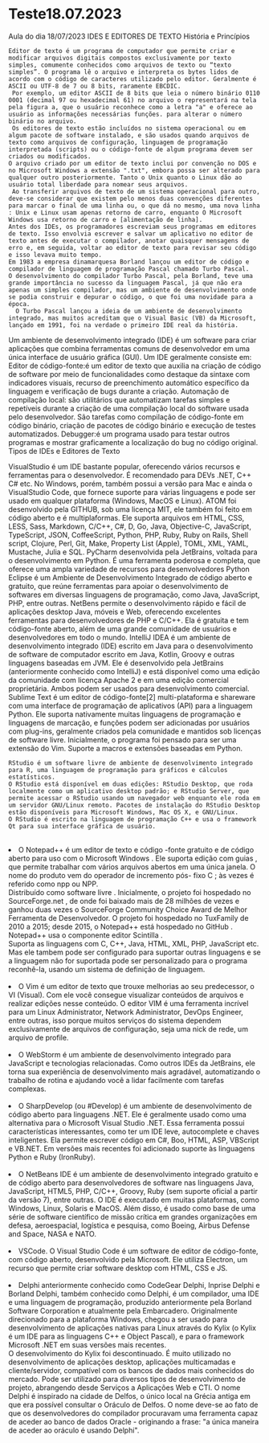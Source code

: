 # Teste18.07.2023
Aula do dia 18/07/2023
IDES E EDITORES DE TEXTO 
  História e Princípios

    Editor de texto é um programa de computador que permite criar e modificar arquivos digitais compostos exclusivamente por texto simples, comumente conhecidos como arquivos de texto ou “texto simples”. O programa lê o arquivo e interpreta os bytes lidos de acordo com o código de caracteres utilizado pelo editor. Geralmente é ASCII ou UTF-8 de 7 ou 8 bits, raramente EBCDIC.
     Por exemplo, um editor ASCII de 8 bits que leia o número binário 0110 0001 (decimal 97 ou hexadecimal 61) no arquivo o representará na tela pela figura a, que o usuário reconhece como a letra "a" e oferece ao usuário as informações necessárias funções. para alterar o número binário no arquivo.
     Os editores de texto estão incluídos no sistema operacional ou em algum pacote de software instalado, e são usados quando arquivos de texto como arquivos de configuração, linguagem de programação interpretada (scripts) ou o código-fonte de algum programa devem ser criados ou modificados.
    O arquivo criado por um editor de texto inclui por convenção no DOS e no Microsoft Windows a extensão ".txt", embora possa ser alterado para qualquer outro posteriormente. Tanto o Unix quanto o Linux dão ao usuário total liberdade para nomear seus arquivos.
     Ao transferir arquivos de texto de um sistema operacional para outro, deve-se considerar que existem pelo menos duas convenções diferentes para marcar o final de uma linha ou, o que dá no mesmo, uma nova linha : Unix e Linux usam apenas retorno de carro, enquanto O Microsoft Windows usa retorno de carro e [alimentação de linha].
    Antes dos IDEs, os programadores escreviam seus programas em editores de texto. Isso envolvia escrever e salvar um aplicativo no editor de texto antes de executar o compilador, anotar quaisquer mensagens de erro e, em seguida, voltar ao editor de texto para revisar seu código e isso levava muito tempo.
    Em 1983 a empresa dinamarquesa Borland lançou um editor de código e compilador de linguagem de programação Pascal chamado Turbo Pascal.
    O desenvolvimento do compilador Turbo Pascal, pela Borland, teve uma grande importância no sucesso da linguagem Pascal, já que não era apenas um simples compilador, mas um ambiente de desenvolvimento onde se podia construir e depurar o código, o que foi uma novidade para a época.
      O Turbo Pascal lançou a ideia de um ambiente de desenvolvimento integrado, mas muitos acreditam que o Visual Basic (VB) da Microsoft, lançado em 1991, foi na verdade o primeiro IDE real da história.
  Um ambiente de desenvolvimento integrado (IDE) é um software para criar aplicações que combina ferramentas comuns de desenvolvedor em uma única interface de usuário gráfica (GUI). Um IDE geralmente consiste em:
Editor de código-fonte:é um editor de texto que auxilia na criação de código de software por meio de funcionalidades como destaque da sintaxe com indicadores visuais, recurso de preenchimento automático específico da linguagem e verificação de bugs durante a criação.
Automação de compilação local: são utilitários que automatizam tarefas simples e repetíveis durante a criação de uma compilação local do software usada pelo desenvolvedor. São tarefas como compilação de código-fonte em código binário, criação de pacotes de código binário e execução de testes automatizados.
Debugger:é um programa usado para testar outros programas e mostrar graficamente a localização do bug no código original.
   Tipos de IDEs e Editores de Texto

VisualStudio é um IDE bastante popular, oferecendo vários recursos e ferramentas para o desenvolvedor. É recomendado para DEVs .NET, C++ C# etc. No Windows, porém, também possui a versão para Mac e ainda o VisualStudio Code, que fornece suporte para várias linguagens e pode ser usado em qualquer plataforma (Windows, MacOS e Linux).
  ATOM foi desenvolvido pela GITHUB, sob uma licença MIT, ele também foi feito em código aberto e é multiplaformas.
    Ele suporta arquivos em HTML, CSS, LESS, Sass, Markdown, C/C++, C#, D, Go, Java, Objective-C, JavaScript, TypeScript, JSON, CoffeeScript, Python, PHP, Ruby, Ruby on Rails, Shell script, Clojure, Perl, Git, Make, Property List (Apple), TOML, XML, YAML, Mustache, Julia e SQL.
 PyCharm desenvolvida pela JetBrains, voltada para o desenvolvimento em Python. É uma ferramenta poderosa e completa, que oferece uma ampla variedade de recursos para desenvolvedores Python
Eclipse é um Ambiente de Desenvolvimento Integrado de código aberto e gratuito, que reúne ferramentas para apoiar o desenvolvimento de softwares em diversas linguagens de programação, como Java, JavaScript, PHP, entre outras.
 NetBens permite o desenvolvimento rápido e fácil de aplicações desktop Java, móveis e Web, oferecendo excelentes ferramentas para desenvolvedores de PHP e C/C++. Ela é gratuita e tem código-fonte aberto, além de uma grande comunidade de usuários e desenvolvedores em todo o mundo.
  IntelliJ IDEA é um ambiente de desenvolvimento integrado (IDE) escrito em Java para o desenvolvimento de software de computador escrito em Java, Kotlin, Groovy e outras linguagens baseadas em JVM. Ele é desenvolvido pela JetBrains (anteriormente conhecido como IntelliJ) e está disponível como uma edição da comunidade com licença Apache 2 e em uma edição comercial proprietária. Ambos podem ser usados para desenvolvimento comercial. 
Sublime Text é um editor de código-fonte[2] multi-plataforma e shareware com uma interface de programação de aplicativos (API) para a linguagem Python. Ele suporta nativamente muitas linguagens de programação e linguagens de marcação, e funções podem ser adicionadas por usuários com plug-ins, geralmente criados pela comunidade e mantidos sob licenças de software livre. Inicialmente, o programa foi pensado para ser uma extensão do Vim. Suporte a macros e extensões baseadas em Python.

    RStudio é um software livre de ambiente de desenvolvimento integrado para R, uma linguagem de programação para gráficos e cálculos estatísticos.
    O RStudio está disponível em duas edições: RStudio Desktop, que roda localmente como um aplicativo desktop padrão; e RStudio Server, que permite acessar o RStudio usando um navegador web enquanto ele roda em um servidor GNU/Linux remoto. Pacotes de instalação do RStudio Desktop estão disponíveis para Microsoft Windows, Mac OS X, e GNU/Linux.
    O RStudio é escrito na linguagem de programação C++ e usa o framework Qt para sua interface gráfica de usuário.
  </li> <br>

  <li>
    O Notepad++ é um editor de texto e código -fonte gratuito e de código aberto para uso com      o Microsoft Windows . Ele suporta edição com guias , que permite trabalhar com vários          arquivos abertos em uma única janela. O nome do produto vem do operador de incremento pós-     fixo C ; às vezes é referido como npp ou NPP. <br>
      Distribuído como software livre . Inicialmente, o projeto foi hospedado no       SourceForge.net , de onde foi baixado mais de 28 milhões de vezes e ganhou duas vezes o        SourceForge Community Choice Award de Melhor Ferramenta de Desenvolvedor.  O projeto foi       hospedado no TuxFamily  de 2010 a 2015; desde 2015, o Notepad++ está hospedado no GitHub .     Notepad++ usa o componente editor Scintilla .
    <br>
    Suporta as linguagens com C, C++, Java, HTML, XML, PHP, JavaScript etc. Mas ele tambem     pode ser configurado para suportar outras linguagens e se a linguagem não for suportada
pode ser personalizado para o programa reconhê-la, usando um sistema de definição de 
    linguagem.
    </li> <br>

  <li> O Vim é um editor de texto que trouxe melhorias ao seu predecessor, o VI (Visual). Com ele você consegue visualizar conteúdos de arquivos e realizar edições nesse conteúdo.
    O editor VIM é uma ferramenta incrível para um Linux Administrator, Network Administrator, DevOps Engineer, entre outras, isso porque muitos serviços do sistema dependem exclusivamente de arquivos de configuração, seja uma nick de rede, um arquivo de profile.
  </li> <br>

  <li>O WebStorm é um ambiente de desenvolvimento integrado para JavaScript e tecnologias relacionadas. Como outros IDEs da JetBrains, ele torna sua experiência de desenvolvimento mais agradável, automatizando o trabalho de rotina e ajudando você a lidar facilmente com tarefas complexas. </li> <br>

<li> O SharpDevelop (ou #Develop) é um ambiente de desenvolvimento de código aberto para linguagens .NET. Ele é geralmente usado como uma alternativa para o Microsoft Visual Studio .NET. Essa ferramenta possui características interessantes, como ter um IDE leve, autocomplete e chaves inteligentes. Ela permite escrever código em C#, Boo, HTML, ASP, VBScript e VB.NET. Em versões mais recentes foi adicionado suporte às linguagens Python e Ruby (IronRuby). </li> <br>

<li> O NetBeans IDE é um ambiente de desenvolvimento integrado gratuito e de código aberto para desenvolvedores de software nas linguagens Java, JavaScript, HTML5, PHP, C/C++, Groovy, Ruby (sem suporte oficial a partir da versão 7), entre outras. O IDE é executado em muitas plataformas, como Windows, Linux, Solaris e MacOS. Além disso, é usado como base de uma série de software científico de missão crítica em grandes organizações em defesa, aeroespacial, logística e pesquisa, como Boeing, Airbus Defense and Space, NASA e NATO.</li>  <br>

  <li> VSCode. O Visual Studio Code é um software de editor de código-fonte, com código aberto, desenvolvido pela Microsoft. Ele utiliza Electron, um recurso que permite criar software desktop com HTML, CSS e JS.</li> <br>


<li> Delphi anteriormente conhecido como CodeGear Delphi, Inprise Delphi e Borland Delphi, também conhecido como Delphi, é um compilador, uma IDE e uma linguagem de programação, produzido anteriormente pela Borland Software Corporation e atualmente pela Embarcadero. Originalmente direcionado para a plataforma Windows, chegou a ser usado para desenvolvimento de aplicações nativas para Linux através do Kylix (o Kylix é um IDE para as linguagens C++ e Object Pascal), e para o framework Microsoft .NET em suas versões mais recentes. <br> 
  O desenvolvimento do Kylix foi descontinuado. É muito utilizado no desenvolvimento de aplicações desktop, aplicações multicamadas e cliente/servidor, compatível com os bancos de dados mais conhecidos do mercado. Pode ser utilizado para diversos tipos de desenvolvimento de projeto, abrangendo desde Serviços a Aplicações Web e CTI. O nome Delphi é inspirado na cidade de Delfos, o único local na Grécia antiga em que era possível consultar o Oráculo de Delfos. O nome deve-se ao fato de que os desenvolvedores do compilador procuravam uma ferramenta capaz de aceder ao banco de dados Oracle - originando a frase: "a única maneira de aceder ao oráculo é usando Delphi".</li> <br>
</body>

</html>
